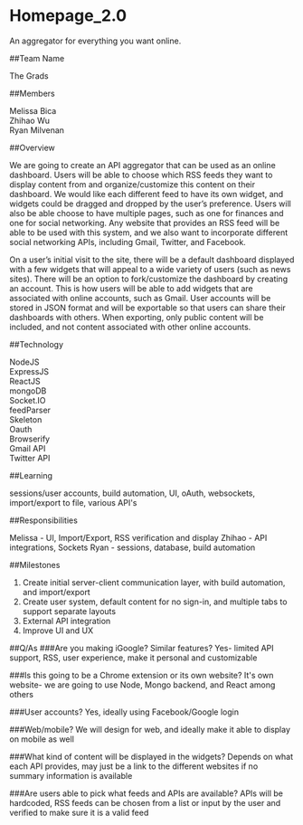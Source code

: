 # Homepage_2.0
An aggregator for everything you want online.

##Team Name 

The Grads

##Members

Melissa Bica <br />
Zhihao Wu  <br />
Ryan Milvenan <br />

##Overview

We are going to create an API aggregator that can be used as an online dashboard. Users will be able to choose which RSS feeds they want to display content from and organize/customize this content on their dashboard. We would like each different feed to have its own widget, and widgets could be dragged and dropped by the user’s preference. Users will also be able choose to have multiple pages, such as one for finances and one for social networking. Any website that provides an RSS feed will be able to be used with this system, and we also want to incorporate different social networking APIs, including Gmail, Twitter, and Facebook.

On a user’s initial visit to the site, there will be a default dashboard displayed with a few widgets that will appeal to a wide variety of users (such as news sites). There will be an option to fork/customize the dashboard by creating an account. This is how users will be able to add widgets that are associated with online accounts, such as Gmail. User accounts will be stored in JSON format and will be exportable so that users can share their dashboards with others. When exporting, only public content will be included, and not content associated with other online accounts.

##Technology

NodeJS  <br />
ExpressJS  <br />
ReactJS  <br />
mongoDB <br />
Socket.IO <br />
feedParser <br />
Skeleton <br />
Oauth <br />
Browserify <br />
Gmail API <br />
Twitter API <br />

##Learning 

sessions/user accounts, build automation, UI, oAuth, websockets, import/export to file, various API's

##Responsibilities

Melissa - UI, Import/Export, RSS verification and display
Zhihao - API integrations, Sockets
Ryan - sessions, database, build automation 

##Milestones

1. Create initial server-client communication layer, with build automation, and import/export 
2. Create user system, default content for no sign-in, and multiple tabs to support separate layouts
3. External API integration
4. Improve UI and UX

##Q/As
###Are you making iGoogle? Similar features? 
Yes- limited API support, RSS, user experience, make it personal and customizable

###Is this going to be a Chrome extension or its own website?
It's own website- we are going to use Node, Mongo backend, and React among others

###User accounts?
Yes, ideally using Facebook/Google login

###Web/mobile?
We will design for web, and ideally make it able to display on mobile as well

###What kind of content will be displayed in the widgets?
Depends on what each API provides, may just be a link to the different websites if no summary information is available

###Are users able to pick what feeds and APIs are available?
APIs will be hardcoded, RSS feeds can be chosen from a list or input by the user and verified to make sure it is a valid feed
